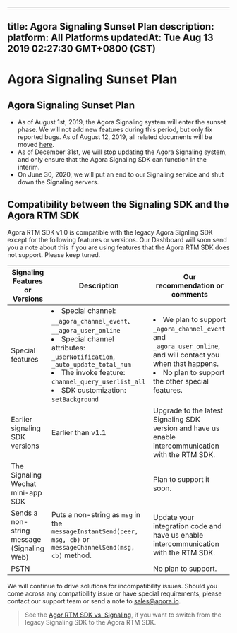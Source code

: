 
---
title: Agora Signaling Sunset Plan
description: 
platform: All Platforms
updatedAt: Tue Aug 13 2019 02:27:30 GMT+0800 (CST)
---
# Agora Signaling Sunset Plan
## Agora Signaling Sunset Plan

-  As of August 1st, 2019, the Agora Signaling system will enter the sunset phase. We will not add new features during this period, but only fix reported bugs. As of August 12, 2019, all related documents will be moved [here](https://docs.agora.io/en/Signaling/product_signaling?platform=All%20Platforms).
- As of December 31st, we will stop updating the Agora Signaling system, and only ensure that the Agora Signaling SDK can function in the interim. 
- On June 30, 2020, we will put an end to our Signaling service and shut down the Signaling servers.

## Compatibility between the Signaling SDK and the Agora RTM SDK

Agora RTM SDK v1.0 is compatible with the legacy Agora Signling SDK except for the following features or versions.  Our Dashboard will soon send you a note about this if you are using features that the Agora RTM SDK does not support. Please keep tuned. 

|  Signaling Features or Versions          | Description                                                         | Our recommendation or comments      |
| ---------------------------------------------------------- | --------------------------------------------------------------------- | ------------------------------------------------------------- |
| Special features                                     | <li>Special channel: <code>\__agora_channel_event</code>、<code>\__agora_user_online</code>  <li>Special channel attributes: <code>_userNotification</code>, <code> _auto_update_total_num</code> <li>The invoke feature: <code>channel_query_userlist_all</code> <li> SDK customization: <code>setBackground</code> | <li>We plan to support <code>_agora_channel_event</code> and <code>_agora_user_online</code>, and will contact you when that happens. <li> No plan to support the other special features. |
| Earlier signaling SDK versions | Earlier than v1.1    | Upgrade to the latest Signaling SDK version and have us enable intercommunication with the RTM SDK.  |
| The Signaling Wechat mini-app SDK |                                                                  | Plan to support it soon. |
| Sends a non-string message (Signaling Web) | Puts a non-string as `msg` in the `messageInstantSend(peer, msg, cb)` or `messageChannelSend(msg, cb)` method. | Update your integration code and have us enable intercommunication with the RTM SDK. |
| PSTN                      |                                                                 | No plan to support. |
	
We will continue to drive solutions for incompatibility issues. Should you come across any compatibility issue or have special requirements, please contact our support team or send a note to sales@agora.io.
	
> See the [Agor RTM SDK vs. Signaling](../../en/Real-time-Messaging/RTM_vs_signaling_android.md), if you want to switch from the legacy Signaling SDK to the Agora RTM SDK. 





